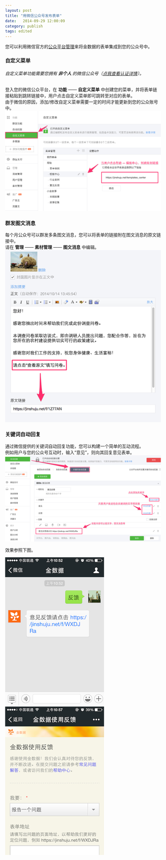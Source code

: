 ```yaml
---
layout: post
title: "用微信公众号发布表单"
date:   2014-09-29 12:00:09
category: publish
tags: edited
---
```


您可以利用微信官方的[公众平台管理](https://mp.weixin.qq.com/)来将金数据的表单集成到您的公众号中。

### 自定义菜单

###### 自定义菜单功能需要您拥有 **非个人** 的微信公众号（[点我查看认证详情](http://kf.qq.com/faq/120322fu63YV131224ymQRNB.html)）。

登入您的微信公众平台，在 **功能** —— **自定义菜单** 中创建您的菜单，并将表单链接粘贴到跳转链接中，用户点击自定义菜单即可跳转至对应的表单。  
由于微信的原因，添加/修改自定义菜单需要一定的时间才能更新到您的公众账号中。
	![](/images/weixin-mp-1.png)

### 群发图文消息

每个月公众号可以群发多条图文消息，您可以将表单的链接附在图文消息的原文链接中。  
请在 **管理** —— **素材管理** —— **图文消息** 中编辑。
	![](/images/weixin-mp-2.png)

### 关键词自动回复

通过微信提供的关键词自动回复功能，您可以构建一个简单的互动流程。  
例如用户与您的公众号互动时，输入“意见”，则向其回复意见表单。
	![](/images/weixin-mp-3.png)

效果参照下图。
	
![](/images/weixin-result.jpg) ![](/images/weixin-form.jpg)
